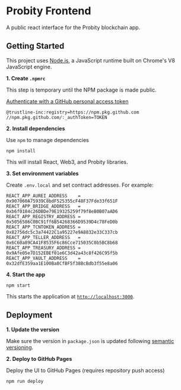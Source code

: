 # Probity Frontend

A public react interface for the Probity blockchain app.

## Getting Started

This project uses [Node.js](https://nodejs.org/en/), a JavaScript runtime built on Chrome's V8 JavaScript engine.

**1. Create `.npmrc`**

This step is temporary until the NPM package is made public.

[Authenticate with a GitHub personal access token](https://docs.github.com/en/packages/guides/configuring-npm-for-use-with-github-packages#authenticating-with-a-personal-access-token)

```
@trustline-inc:registry=https://npm.pkg.github.com
//npm.pkg.github.com/:_authToken=TOKEN
```

**2. Install dependencies**

Use `npm` to manage dependencies

```
npm install
```

This will install React, Web3, and Probity libraries.

**3. Set environment variables**

Create `.env.local` and set contract addresses. For example:

```
REACT_APP_AUREI_ADDRESS    = 0x907060A75939C8bdF525355cF48F37Fde33f651F
REACT_APP_BRIDGE_ADDRESS   = 0xb6f0184c26DBDe79E19325259f79f8eB0B07aAD6
REACT_APP_REGISTRY_ADDRESS = 0x5056586C0BC91ff6B54268366D9539D4c78FeD0b
REACT_APP_TCNTOKEN_ADDRESS = 0x82756dc5c3a74422C1a95227e9A8832e33C337cb
REACT_APP_TELLER_ADDRESS   = 0x6C60a89CA41F8535F6c86Cce715035C0b5BC8b68
REACT_APP_TREASURY_ADDRESS = 0x9Afe05e7D152EBEf01e6C3d42a43c8f426C95f5b
REACT_APP_VAULT_ADDRESS    = 0x32dfE359aa1E100Ba8CfBF5f38BcBdb3f55e8a06
```

**4. Start the app**

```
npm start
```

This starts the application at [`http://localhost:3000`](http://localhost:3000).

## Deployment

**1. Update the version**

Make sure the version in `package.json` is updated following [semantic versioning](https://semver.org/).

**2. Deploy to GitHub Pages**

Deploy the UI to GitHub Pages (requires repository push access)

```
npm run deploy
```
